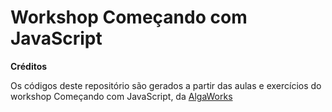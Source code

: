 # Workshop Começando com JavaScript

<b>Créditos</b>

Os códigos deste repositório são gerados a partir das aulas e exercícios  do workshop Começando com JavaScript, da <a href="http://www.algaworks.com">AlgaWorks</a>